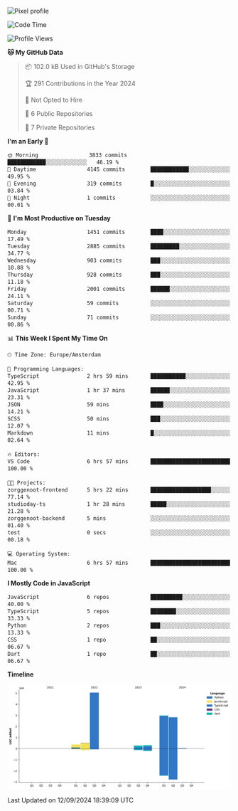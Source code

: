![Pixel profile](https://pixel-profile.vercel.app/api/github-stats?username=Atchferox&screen_effect=true&theme=rainbow
)


<!--START_SECTION:waka-->
![Code Time](http://img.shields.io/badge/Code%20Time-415%20hrs%204%20mins-blue)

![Profile Views](http://img.shields.io/badge/Profile%20Views-0-blue)

**🐱 My GitHub Data** 

> 📦 102.0 kB Used in GitHub's Storage 
 > 
> 🏆 291 Contributions in the Year 2024
 > 
> 🚫 Not Opted to Hire
 > 
> 📜 6 Public Repositories 
 > 
> 🔑 7 Private Repositories 
 > 
**I'm an Early 🐤** 

```text
🌞 Morning                3833 commits        ████████████░░░░░░░░░░░░░   46.19 % 
🌆 Daytime                4145 commits        ████████████░░░░░░░░░░░░░   49.95 % 
🌃 Evening                319 commits         █░░░░░░░░░░░░░░░░░░░░░░░░   03.84 % 
🌙 Night                  1 commits           ░░░░░░░░░░░░░░░░░░░░░░░░░   00.01 % 
```
📅 **I'm Most Productive on Tuesday** 

```text
Monday                   1451 commits        ████░░░░░░░░░░░░░░░░░░░░░   17.49 % 
Tuesday                  2885 commits        █████████░░░░░░░░░░░░░░░░   34.77 % 
Wednesday                903 commits         ███░░░░░░░░░░░░░░░░░░░░░░   10.88 % 
Thursday                 928 commits         ███░░░░░░░░░░░░░░░░░░░░░░   11.18 % 
Friday                   2001 commits        ██████░░░░░░░░░░░░░░░░░░░   24.11 % 
Saturday                 59 commits          ░░░░░░░░░░░░░░░░░░░░░░░░░   00.71 % 
Sunday                   71 commits          ░░░░░░░░░░░░░░░░░░░░░░░░░   00.86 % 
```


📊 **This Week I Spent My Time On** 

```text
🕑︎ Time Zone: Europe/Amsterdam

💬 Programming Languages: 
TypeScript               2 hrs 59 mins       ███████████░░░░░░░░░░░░░░   42.95 % 
JavaScript               1 hr 37 mins        ██████░░░░░░░░░░░░░░░░░░░   23.31 % 
JSON                     59 mins             ████░░░░░░░░░░░░░░░░░░░░░   14.21 % 
SCSS                     50 mins             ███░░░░░░░░░░░░░░░░░░░░░░   12.07 % 
Markdown                 11 mins             █░░░░░░░░░░░░░░░░░░░░░░░░   02.64 % 

🔥 Editors: 
VS Code                  6 hrs 57 mins       █████████████████████████   100.00 % 

🐱‍💻 Projects: 
zorggenoot-frontend      5 hrs 22 mins       ███████████████████░░░░░░   77.14 % 
studioday-ts             1 hr 28 mins        █████░░░░░░░░░░░░░░░░░░░░   21.28 % 
zorggenoot-backend       5 mins              ░░░░░░░░░░░░░░░░░░░░░░░░░   01.40 % 
test                     0 secs              ░░░░░░░░░░░░░░░░░░░░░░░░░   00.18 % 

💻 Operating System: 
Mac                      6 hrs 57 mins       █████████████████████████   100.00 % 
```

**I Mostly Code in JavaScript** 

```text
JavaScript               6 repos             ██████████░░░░░░░░░░░░░░░   40.00 % 
TypeScript               5 repos             ████████░░░░░░░░░░░░░░░░░   33.33 % 
Python                   2 repos             ███░░░░░░░░░░░░░░░░░░░░░░   13.33 % 
CSS                      1 repo              ██░░░░░░░░░░░░░░░░░░░░░░░   06.67 % 
Dart                     1 repo              ██░░░░░░░░░░░░░░░░░░░░░░░   06.67 % 
```



**Timeline**

![Lines of Code chart](https://raw.githubusercontent.com/Atchferox/Atchferox/main/assets/bar_graph.png)


 Last Updated on 12/09/2024 18:39:09 UTC
<!--END_SECTION:waka-->
